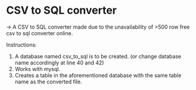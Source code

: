# CSV to SQL converter

-> A CSV to SQL converter made due to the unavailability of >500 row free csv to sql converter online.

Instructions: 
1) A database named csv_to_sql is to be created. (or change database name accordingly at line 40 and 42)
2) Works with mysql.
3) Creates a table in the aforementioned database with the same table name as the converted file.
